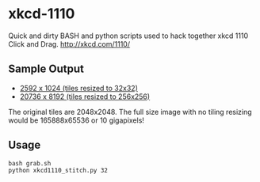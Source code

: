 xkcd-1110
=========

Quick and dirty BASH and python scripts used to hack together xkcd 1110 Click and Drag.
http://xkcd.com/1110/

Sample Output
----
* [2592 x 1024 (tiles resized to 32x32)][s32]
* [20736 x 8192 (tiles resized to 256x256)][s256]

The original tiles are 2048x2048. The full size image with no tiling resizing would be 165888x65536 or 10 gigapixels!

Usage
-----

    bash grab.sh
    python xkcd1110_stitch.py 32


[s32]: http://dagar.ca/xkcd_1110_combined_32.png
[s256]: http://dagar.ca/xkcd_1110_combined_256.png
